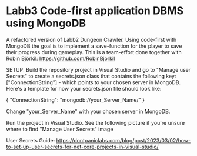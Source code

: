 # Labb3 Code-first application DBMS using MongoDB

A refactored version of Labb2 Dungeon Crawler. Using code-first with MongoDB the goal is to implement a save-function for the player to save their progress during gameplay. This is a team-effort done together with Robin Björkil: https://github.com/RobinBjorkil

SETUP:
Build the repository project in Visual Studio and go to "Manage user Secrets" to create a secrets.json class that contains the following key: ["ConnectionString"] - which points to your chosen server in MongoDB. Here's a template for how your secrets.json file should look like:

{ "ConnectionString": "mongodb://your_Server_Name/" }

Change "your_Server_Name" with your chosen server in MongoDB.

Run the project in Visual Studio.
See the following picture if you're unsure where to find "Manage User Secrets" image

User Secrets Guide: https://dontpaniclabs.com/blog/post/2023/03/02/how-to-set-up-user-secrets-for-net-core-projects-in-visual-studio/
